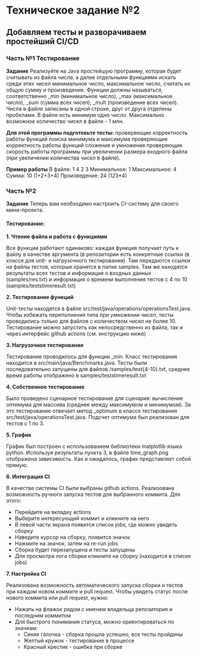 # Техническое задание №2
## Добавляем тесты и разворачиваем простейший CI/CD
### Часть №1 Тестирование
**Задание**
Реализуйте на Java простейшую программу, которая будет считывать из файла числа, а далее отдельными функциями искать среди этих чисел минимальное число, максимальное число, считать их общую сумму и произведение.
Функции должны называться, соответственно _min (минимальное число), _max (максимальное число), _sum (сумма всех чисел), _mult (произведение всех чисел).
Числа в файле записаны в одной строке, друг от друга отделены пробелами. В файле есть минимум одно число. Максимально возможное количество чисел в файле - 1 млн.

**Для этой программы подготовьте тесты:**
проверяющие корректность работы функций поиска минимума и максимума
проверяющие корректность работы функций сложения и умножения
проверяющие скорость работы программы при увеличении размера входного файла (при увеличении количества чисел в файле).

**Пример работы**
В файле: 1 4 2 3
Минимальное: 1
Максимальное: 4
Сумма: 10 (1+2+3+4)
Произведение: 24 (1*2*3*4)

### Часть №2 
**Задание**
Теперь вам необходимо настроить CI-систему для своего мини-проекта.

#### Тестирование:

**1. Чтение файла и работа с функциями**

Все функции работают одинаково: каждая функция получает путь к файлу в качестве аргумента (в репозитории есть конкретные ссылки (в классе для unit- и нагрузочного тестирования). Там передаются ссылки на файлы тестов, которые хранятся в папке samples. Там же находятся результаты всех тестов и информация о входных данных (samples/res.txt) и информация о времени выполнения тестов с 4 по 10 (samples/teststimeresult.txt)

**2. Тестирование функций**

Unit-тесты находятся в файле src/test/java/operations/operationsTest.java. Чтобы избежать переполнения типа при умножении чисел, тесты проводились только для файлов с количеством чисел не более 10. Тестирование можно запустить как непосредственно из файла, так и через интерфейс github actions (см. инструкцию ниже)

**3. Нагрузочное тестирование**

Тестирование проводилось для функции _min. Класс тестирования находится в src/main/java/Benchmarks.java. Тесты были последовательно запущены для файлов /samples/test{4-10}.txt, среднее время работы отображено в samples/teststimeresult.txt

**4. Собственное тестирование**

Было проведено сценарное тестирование для сценария: вычисление оптимума для массива (среднее между максимумом и минимумом). За это тестирование отвечает метод _optimum в классе тестирования src/test/java/operationsTest.java. Подсчет оптимума был реализован для тестов с 1 по 3.

**5. График**

График был построен с использованием библиотеки matplotlib языка python. Используя результаты пункта 3, в файле time_graph.png отображена зависимость. Как и ожидалось, график представляет собой прямую.

**6. Интеграция CI**

В качестве системы CI были выбраны github actions. Реализована возможность ручного запуска тестов для выбранного коммита. Для этого:

- Перейдите на вкладку actions
- Выберите интересующий коммит и кликните на него
- В левой части экрана появится список jobs, где можно увидеть сборку
- Наведите курсор на сборку, появится значок
- Нажмите на значок, затем на re-run jobs
- Сборка будет перезапущена и тесты запущены
- Для просмотра лога сборки кликните на сборку (находится в списке jobs)

**7. Настройка CI**

Реализована возможность автоматического запуска сборки и тестов при каждом новом коммите и pull request. Чтобы увидеть статус после нового коммита или pull request, нужно:

- Нажать на флажок рядом с именем владельца репозитория и последним коммитом
- Для быстрого понимания статуса, можно ориентироваться по значкам:
  - Синяя галочка - сборка прошла успешно, все тесты пройдены
  - Желтый кружок - тестирование в процессе
  - Красный крестик - ошибка при сборке
